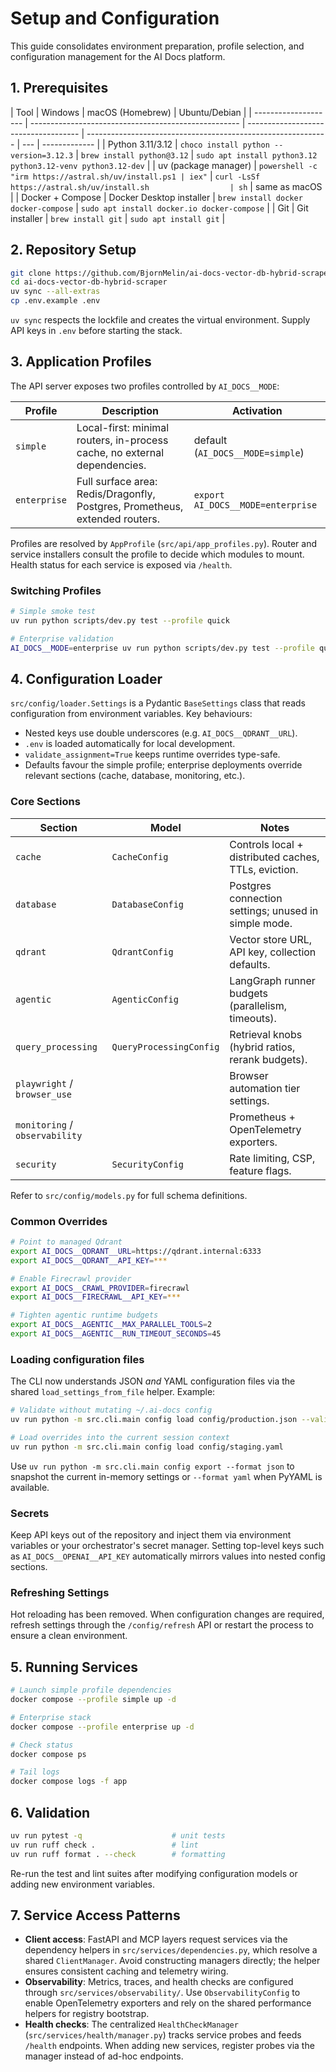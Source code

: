 # Setup and Configuration

This guide consolidates environment preparation, profile selection, and
configuration management for the AI Docs platform.

## 1. Prerequisites

| Tool                 | Windows                                              | macOS (Homebrew)                     | Ubuntu/Debian                                                |
| -------------------- | ---------------------------------------------------- | ------------------------------------ | ------------------------------------------------------------ | --- | ------------- |
| Python 3.11/3.12     | `choco install python --version=3.12.3`              | `brew install python@3.12`           | `sudo apt install python3.12 python3.12-venv python3.12-dev` |
| uv (package manager) | `powershell -c "irm https://astral.sh/uv/install.ps1 | iex"`                                | `curl -LsSf https://astral.sh/uv/install.sh                  | sh` | same as macOS |
| Docker + Compose     | Docker Desktop installer                             | `brew install docker docker-compose` | `sudo apt install docker.io docker-compose`                  |
| Git                  | Git installer                                        | `brew install git`                   | `sudo apt install git`                                       |

## 2. Repository Setup

```bash
git clone https://github.com/BjornMelin/ai-docs-vector-db-hybrid-scraper.git
cd ai-docs-vector-db-hybrid-scraper
uv sync --all-extras
cp .env.example .env
```

`uv sync` respects the lockfile and creates the virtual environment. Supply API
keys in `.env` before starting the stack.

## 3. Application Profiles

The API server exposes two profiles controlled by `AI_DOCS__MODE`:

| Profile      | Description                                                                 | Activation                        |
| ------------ | --------------------------------------------------------------------------- | --------------------------------- |
| `simple`     | Local-first: minimal routers, in-process cache, no external dependencies.   | default (`AI_DOCS__MODE=simple`)  |
| `enterprise` | Full surface area: Redis/Dragonfly, Postgres, Prometheus, extended routers. | `export AI_DOCS__MODE=enterprise` |

Profiles are resolved by `AppProfile` (`src/api/app_profiles.py`). Router and
service installers consult the profile to decide which modules to mount. Health
status for each service is exposed via `/health`.

### Switching Profiles

```bash
# Simple smoke test
uv run python scripts/dev.py test --profile quick

# Enterprise validation
AI_DOCS__MODE=enterprise uv run python scripts/dev.py test --profile quick
```

## 4. Configuration Loader

`src/config/loader.Settings` is a Pydantic `BaseSettings` class that reads
configuration from environment variables. Key behaviours:

- Nested keys use double underscores (e.g. `AI_DOCS__QDRANT__URL`).
- `.env` is loaded automatically for local development.
- `validate_assignment=True` keeps runtime overrides type-safe.
- Defaults favour the simple profile; enterprise deployments override relevant
  sections (cache, database, monitoring, etc.).

### Core Sections

| Section                        | Model                   | Notes                                                |
| ------------------------------ | ----------------------- | ---------------------------------------------------- |
| `cache`                        | `CacheConfig`           | Controls local + distributed caches, TTLs, eviction. |
| `database`                     | `DatabaseConfig`        | Postgres connection settings; unused in simple mode. |
| `qdrant`                       | `QdrantConfig`          | Vector store URL, API key, collection defaults.      |
| `agentic`                      | `AgenticConfig`         | LangGraph runner budgets (parallelism, timeouts).    |
| `query_processing`             | `QueryProcessingConfig` | Retrieval knobs (hybrid ratios, rerank budgets).     |
| `playwright` / `browser_use`   |                         | Browser automation tier settings.                    |
| `monitoring` / `observability` |                         | Prometheus + OpenTelemetry exporters.                |
| `security`                     | `SecurityConfig`        | Rate limiting, CSP, feature flags.                   |

Refer to `src/config/models.py` for full schema definitions.

### Common Overrides

```bash
# Point to managed Qdrant
export AI_DOCS__QDRANT__URL=https://qdrant.internal:6333
export AI_DOCS__QDRANT__API_KEY=***

# Enable Firecrawl provider
export AI_DOCS__CRAWL_PROVIDER=firecrawl
export AI_DOCS__FIRECRAWL__API_KEY=***

# Tighten agentic runtime budgets
export AI_DOCS__AGENTIC__MAX_PARALLEL_TOOLS=2
export AI_DOCS__AGENTIC__RUN_TIMEOUT_SECONDS=45
```

### Loading configuration files

The CLI now understands JSON _and_ YAML configuration files via the shared
`load_settings_from_file` helper. Example:

```bash
# Validate without mutating ~/.ai-docs config
uv run python -m src.cli.main config load config/production.json --validate-only

# Load overrides into the current session context
uv run python -m src.cli.main config load config/staging.yaml
```

Use `uv run python -m src.cli.main config export --format json` to snapshot the
current in-memory settings or `--format yaml` when PyYAML is available.

### Secrets

Keep API keys out of the repository and inject them via environment variables or
your orchestrator's secret manager. Setting top-level keys such as
`AI_DOCS__OPENAI__API_KEY` automatically mirrors values into nested config
sections.

### Refreshing Settings

Hot reloading has been removed. When configuration changes are required, refresh settings through the `/config/refresh` API or restart the process to ensure a clean environment.

## 5. Running Services

```bash
# Launch simple profile dependencies
docker compose --profile simple up -d

# Enterprise stack
docker compose --profile enterprise up -d

# Check status
docker compose ps

# Tail logs
docker compose logs -f app
```

## 6. Validation

```bash
uv run pytest -q                    # unit tests
uv run ruff check .                 # lint
uv run ruff format . --check        # formatting
```

Re-run the test and lint suites after modifying configuration models or adding
new environment variables.

## 7. Service Access Patterns

- **Client access**: FastAPI and MCP layers request services via the dependency helpers in `src/services/dependencies.py`, which resolve a shared `ClientManager`. Avoid constructing managers directly; the helper ensures consistent caching and telemetry wiring.
- **Observability**: Metrics, traces, and health checks are configured through `src/services/observability/`. Use `ObservabilityConfig` to enable OpenTelemetry exporters and rely on the shared performance helpers for registry bootstrap.
- **Health checks**: The centralized `HealthCheckManager` (`src/services/health/manager.py`) tracks service probes and feeds `/health` endpoints. When adding new services, register probes via the manager instead of ad-hoc endpoints.
